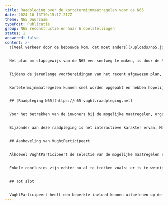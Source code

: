 ```yaml
---
title: Raadpleging over de kortetermijnmaatregelen voor de N65
date: 2024-10-13T19:15:17.217Z
theme: N65 Duurzaam
typePost: Publicatie
group: N65 reconstructie en haar 6 doelstellingen
status: 1
answered: false
content: >-
  ![Veel verkeer door de bebouwde kom, dat moet anders](/uploads/n65.jpg)


  Het plan om stapsgewijs van de N65 een snelweg te maken, is door de Raad van State afgewezen. Het voorbereiden van een nieuw plan zal nog vele jaren duren en zeker te maken krijgen met de veranderingen in ons denken over mobiliteit en leefbaarheid.


  Tijdens de jarenlange voorbereidingen van het recent afgewezen plan, zijn diverse aanpassingen uitgesteld, waardoor er een achterstand is wat betreft onderhoud en modernisering van de N65. Om die achterstand weg te werken en tegelijk de ergste problemen van de huidige N65 op te lossen, hebben Provincie, Rijkswaterstaat en gemeente Vught besloten een project te starten voor het uitvoeren van kortetermijnmaatregelen.


  Kortetermijnmaatregelen kunnen snel worden opgepakt en hebben hopelijk een positief effect op de leefbaarheid in de gemeente Vught. De in de raadpleging voorgestelde maatregelen hebben vooral effect op de woonkernen Vught en Helvoirt.


  ## [Raadpleging N65](https://n65-vught.raadpleging.net)


  Voor het betrekken van de inwoners bij de mogelijke maatregelen, organiseert de afdeling Rijksinfra van de gemeente Vught een raadpleging. Hierbij worden verschillende maatregelen aan de deelnemers voorgelegd, waarover een mening kan worden gegeven. 


  Bijzonder aan deze raadpleging is het interactieve karakter ervan. Maatregelen hebben een prijskaartje en een invloed op het milieu en leefbaarheid. De raadpleging geeft bij keuzes direct een indicatie van de kosten en de bijdrage aan milieu en leefbaarheid, waardoor de deelnemer niet alleen keuzes kan maken maar ook kan optimaliseren op kosten en het effect.


  ## Aanbeveling van VughtParticipeert


  Alhoewel VughtParticipeert de selectie van de mogelijke maatregelen slechts ten dele ondersteunt, de interactieve beoordeling van het effect niet kan controleren en de wijze waarop conclusies zullen worden getrokken ons op dit moment niet bekend zijn, bevelen wij deelname aan deze raadpleging aan. Deelnemen kan via deze [link](https://n65-vught.raadpleging.net).


  Enkele conclusies zijn echter nu al te trekken zoals: er is te weinig budget en er zijn tegengestelde belangen. Sommige maatregelen zijn zo fundamenteel dat deze niet onderdeel zouden mogen zijn van een pakket korte termijn maatregelen. Deze conclusies moeten leiden tot een fundamentele discussie over aanvullende maatregelen, noodzakelijk op basis van bestaande normen voor luchtkwaliteit, verkeersveiligheid en verkeerslawaai.


  ## Tot slot


  VughtParticipeert heeft een beperkte invloed kunnen uitoefenen op de werkwijze en inhoud van de raadpleging. Wij zullen betrokken en kritisch blijven op het verdere verloop van deze raadpleging. Ook zullen wij, namens alle inwoners van de gemeente Vught, de vinger aan de pols houden waar het gaat om participatie, transparantie en zuivere besluitvorming.
---
```

